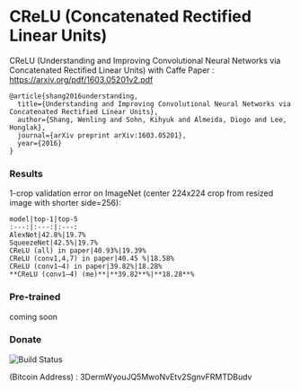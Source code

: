 # CReLU (Concatenated Rectified Linear Units)
CReLU (Understanding and Improving Convolutional Neural Networks via Concatenated Rectified Linear Units) with Caffe
Paper : https://arxiv.org/pdf/1603.05201v2.pdf

    @article{shang2016understanding,
      title={Understanding and Improving Convolutional Neural Networks via Concatenated Rectified Linear Units},
      author={Shang, Wenling and Sohn, Kihyuk and Almeida, Diogo and Lee, Honglak},
      journal={arXiv preprint arXiv:1603.05201},
      year={2016}
    }

### Results

1-crop validation error on ImageNet (center 224x224 crop from resized image with shorter side=256):

	model|top-1|top-5
	:---:|:---:|:---:
	AlexNet|42.8%|19.7%  
	SqueezeNet|42.5%|19.7%
	CReLU (all) in paper|40.93%|19.39% 
	CReLU (conv1,4,7) in paper|40.45 %|18.58% 
	CReLU (conv1–4) in paper|39.82%|18.28%
	**CReLU (conv1–4) (me)**|**39.82**%|**18.28**%


### Pre-trained
coming soon


### Donate

![Build Status](https://raw.githubusercontent.com/chakkritte/NU-InNet/master/images/pic.png)

 (Bitcoin Address) : 3DermWyouJQ5MwoNvEtv2SgnvFRMTDBudv
